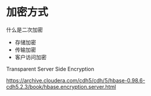# 加密方式

什么是二次加密

- 存储加密
- 传输加密
- 客户访问加密

Transparent Server Side Encryption

https://archive.cloudera.com/cdh5/cdh/5/hbase-0.98.6-cdh5.2.3/book/hbase.encryption.server.html


